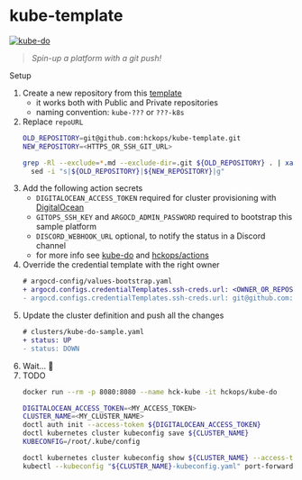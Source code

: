# kube-template

[![kube-do](https://github.com/hckops/kube-template/actions/workflows/kube-do.yml/badge.svg)](https://github.com/hckops/kube-template/actions/workflows/kube-do.yml)

> *Spin-up a platform with a git push!*

Setup
1. Create a new repository from this [template](https://github.com/hckops/kube-template/generate)
    - it works both with Public and Private repositories
    - naming convention: `kube-???` or `???-k8s`
2. Replace `repoURL`
    ```bash
    OLD_REPOSITORY=git@github.com:hckops/kube-template.git
    NEW_REPOSITORY=<HTTPS_OR_SSH_GIT_URL>

    grep -Rl --exclude=*.md --exclude-dir=.git ${OLD_REPOSITORY} . | xargs \
      sed -i "s|${OLD_REPOSITORY}|${NEW_REPOSITORY}|g"
    ```
3. Add the following action secrets
    * `DIGITALOCEAN_ACCESS_TOKEN` required for cluster provisioning with [DigitalOcean](https://cloud.digitalocean.com)
    - `GITOPS_SSH_KEY` and `ARGOCD_ADMIN_PASSWORD` required to bootstrap this sample platform
    - `DISCORD_WEBHOOK_URL` optional, to notify the status in a Discord channel
    - for more info see [kube-do](.github/workflows/kube-do.yml) and [hckops/actions](https://github.com/hckops/actions)
4. Override the credential template with the right owner
    ```diff
    # argocd-config/values-bootstrap.yaml
    + argocd.configs.credentialTemplates.ssh-creds.url: <OWNER_OR_REPOSITORY>
    - argocd.configs.credentialTemplates.ssh-creds.url: git@github.com:hckops
    ```
4. Update the cluster definition and push all the changes
    ```diff
    # clusters/kube-do-sample.yaml
    + status: UP
    - status: DOWN
    ```
5. Wait... :rocket:
6. TODO
    ```bash
    docker run --rm -p 8080:8080 --name hck-kube -it hckops/kube-do

    DIGITALOCEAN_ACCESS_TOKEN=<MY_ACCESS_TOKEN>
    CLUSTER_NAME=<MY_CLUSTER_NAME>
    doctl auth init --access-token ${DIGITALOCEAN_ACCESS_TOKEN}
    doctl kubernetes cluster kubeconfig save ${CLUSTER_NAME}
    KUBECONFIG=/root/.kube/config

    doctl kubernetes cluster kubeconfig show ${CLUSTER_NAME} --access-token ${DIGITALOCEAN_ACCESS_TOKEN} > "${CLUSTER_NAME}-kubeconfig.yaml"
    kubectl --kubeconfig "${CLUSTER_NAME}-kubeconfig.yaml" port-forward svc/argocd-server -n argocd 8080:443
    ```
